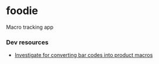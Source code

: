 # foodie

Macro tracking app

### Dev resources

- [Investigate for converting bar codes into product macros](https://fdc.nal.usda.gov/api-guide.html)
